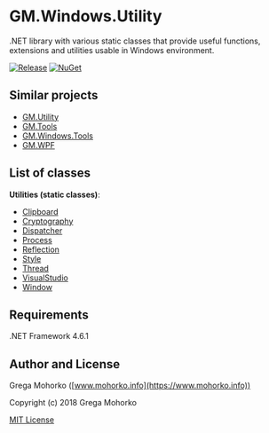 # GM.Windows.Utility
.NET library with various static classes that provide useful functions, extensions and utilities usable in Windows environment.

[![Release](https://img.shields.io/github/release/GregaMohorko/GM.Windows.Utility.svg?style=flat-square)](https://github.com/GregaMohorko/GM.Windows.Utility/releases/latest)
[![NuGet](https://img.shields.io/nuget/v/GM.Windows.Utility.svg?style=flat-square)](https://www.nuget.org/packages/GM.Windows.Utility)

## Similar projects
- [GM.Utility](https://github.com/GregaMohorko/GM.Utility)
- [GM.Tools](https://github.com/GregaMohorko/GM.Tools)
- [GM.Windows.Tools](https://github.com/GregaMohorko/GM.Windows.Tools)
- [GM.WPF](https://github.com/GregaMohorko/GM.WPF)

## List of classes

**Utilities (static classes)**:
- [Clipboard](src/GM.Windows.Utility/GM.Windows.Utility/ClipboardUtility.cs)
- [Cryptography](src/GM.Windows.Utility/GM.Windows.Utility/CryptographyUtility.cs)
- [Dispatcher](src/GM.Windows.Utility/GM.Windows.Utility/DispatcherUtility.cs)
- [Process](src/GM.Windows.Utility/GM.Windows.Utility/ProcessUtility.cs)
- [Reflection](src/GM.Windows.Utility/GM.Windows.Utility/ReflectionUtility.cs)
- [Style](src/GM.Windows.Utility/GM.Windows.Utility/StyleUtility.cs)
- [Thread](src/GM.Windows.Utility/GM.Windows.Utility/ThreadUtility.cs)
- [VisualStudio](src/GM.Windows.Utility/GM.Windows.Utility/VisualStudioUtility.cs)
- [Window](src/GM.Windows.Utility/GM.Windows.Utility/WindowUtility.cs)

## Requirements
.NET Framework 4.6.1

## Author and License
Grega Mohorko ([www.mohorko.info](https://www.mohorko.info))

Copyright (c) 2018 Grega Mohorko

[MIT License](./LICENSE)
